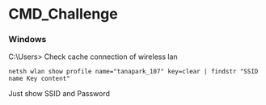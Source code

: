# CMD_Challenge

### Windows
C:\Users>
Check cache connection of wireless lan 
```
netsh wlan show profile name="tanapark_107" key=clear | findstr "SSID name Key content"
```
Just show SSID and Password
